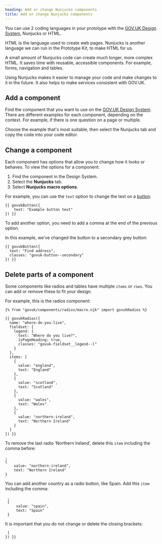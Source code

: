 ```yaml
---
heading: Add or change Nunjucks components
title: Add or change Nunjucks components
---
```

You can use 2 coding languages in your prototype with the [GOV.UK Design System](https://design-system.service.gov.uk/), Nunjucks or HTML.

HTML is the language used to create web pages. Nunjucks is another language we can run in the Prototype Kit, to make HTML for us. 

A small amount of Nunjucks code can create much longer, more complex HTML. It saves time with reusable, accessible components. For example, forms, navigation and tables.

Using Nunjucks makes it easier to manage your code and make changes to it in the future. It also helps to make services consistent with GOV.UK.

## Add a component

Find the component that you want to use on the [GOV.UK Design System](https://design-system.service.gov.uk/). There are different examples for each component, depending on the context. For example, if there is one question on a page or multiple. 

Choose the example that's most suitable, then select the Nunjucks tab and copy the code into your code editor. 

## Change a component

Each component has options that allow you to change how it looks or behaves. To view the options for a component:

1. Find the component in the Design System.
2. Select the **Nunjucks** tab.
3. Select **Nunjucks macro options**.

For example, you can use the `text` option to change the text on a [button](https://design-system.service.gov.uk/components/button/):
```
{{ govukButton({
    text: "Example button text"
}) }}
```

To add another option, you need to add a comma at the end of the previous option. 

In this example, we've changed the button to a secondary grey button:

```
{{ govukButton({
  text: "Find address",
  classes: "govuk-button--secondary"
}) }}
```

## Delete parts of a component

Some components like radios and tables have multiple `items` or `rows`. You can add or remove these to fit your design.

For example, this is the radios component:

```
{% from "govuk/components/radios/macro.njk" import govukRadios %}

{{ govukRadios({
  name: "where-do-you-live",
  fieldset: {
    legend: {
      text: "Where do you live?",
      isPageHeading: true,
      classes: "govuk-fieldset__legend--l"
    }
  },
  items: [
    {
      value: "england",
      text: "England"
    },
    {
      value: "scotland",
      text: "Scotland"
    },
    {
      value: "wales",
      text: "Wales"
    },
    {
      value: "northern-ireland",
      text: "Northern Ireland"
    }
  ]
}) }}
```

To remove the last radio ‘Northern Ireland’, delete this `item` including the comma before:

 ```
 ,
 {
     value: "northern-ireland",
     text: "Northern Ireland"
 }
```
You can add another country as a radio button, like Spain. Add this `item` including the comma:
```
 ,
 {
     value: "spain",
     text: "Spain"
 }
```
It is important that you do not change or delete the closing brackets:
```
 ]
}) }}
```
